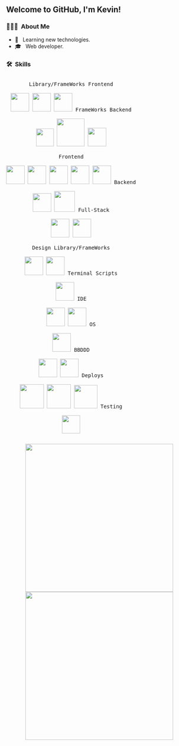 <!--### Hello there 👋


**KevinCamos/KevinCamos** is a ✨ _special_ ✨ repository because its `README.md` (this file) appears on your GitHub profile.

Here are some ideas to get you started:

- 🔭 I’m currently working on ...
- 🌱 I’m currently learning ...
- 👯 I’m looking to collaborate on ...
- 🤔 I’m looking for help with ...
- 💬 Ask me about ...
- 📫 How to reach me: ...
- 😄 Pronouns: ...
- ⚡ Fun fact: ...
-->

<h2> Welcome to GitHub, I'm Kevin!</h2>

<h3> 👨🏻‍💻 &nbsp;About Me </h3>

- 🤔 &nbsp; Learning new technologies.
- 🎓 &nbsp; Web developer.

<h3> 🛠 &nbsp;Skills</h3>

</p>


<p style="display: inline-block;" align="center">
  
  <kbd>
    <kbd>Library/FrameWorks Frontend</kbd>
    <br>
    <br>
    <img width="50px" src="https://cdn.icon-icons.com/icons2/2699/PNG/512/angular_logo_icon_169595.png" />
    <img width="50px" src="https://cdn.jsdelivr.net/gh/devicons/devicon/icons/react/react-original.svg" />
    <img width="50px" src="https://cdn.jsdelivr.net/gh/devicons/devicon/icons/vuejs/vuejs-original.svg" />
  </kbd>
    <kbd>
    <kbd>FrameWorks Backend</kbd>
    <br>
    <br>
    <img width="48px" src="https://upload.wikimedia.org/wikipedia/commons/thumb/9/9a/Laravel.svg/1200px-Laravel.svg.png" />
    <img width="75px" src="https://nurtem.com/wp-content/uploads/2021/01/django-1080x675.png" />
    <img width="50px" src="https://nashvillesoftwareschool.com/images/technologies/express.png" />

  </kbd>
  <br/>
  <br/>
  <kbd>
    <kbd>Frontend</kbd>
    <br>
    <br>
    <img width="50px" src="https://cdn.jsdelivr.net/gh/devicons/devicon/icons/javascript/javascript-original.svg" />
    <img width="50px" src="https://cdn.jsdelivr.net/gh/devicons/devicon/icons/typescript/typescript-original.svg" />
    <img width="50px" src="https://cdn.jsdelivr.net/gh/devicons/devicon/icons/html5/html5-original.svg" /> 
    <img width="50px" src="https://cdn.jsdelivr.net/gh/devicons/devicon/icons/css3/css3-plain.svg" /> 
    <img width="50px" src="https://cdn.jsdelivr.net/gh/devicons/devicon/icons/sass/sass-original.svg" /> 
  </kbd>
  <kbd>
    <kbd>Backend</kbd>
    <br>
    <br>
    <img width="50px" src="https://cdn.jsdelivr.net/gh/devicons/devicon/icons/php/php-original.svg" />
    <img width="56px" src="https://go.dev/blog/go-brand/Go-Logo/PNG/Go-Logo_Blue.png" />
  </kbd>
    <kbd>
    <kbd>Full-Stack</kbd>
    <br>
    <br>
    <img width="50px" src="https://upload.wikimedia.org/wikipedia/commons/thumb/c/c3/Python-logo-notext.svg/220px-Python-logo-notext.svg.png" />
    <img width="50px" src="https://cdn.jsdelivr.net/gh/devicons/devicon/icons/nodejs/nodejs-original.svg" />

  </kbd>

  <br/>
  <br/>
    <kbd>
    <kbd>Design Library/FrameWorks</kbd>
    <br>
    <br>
    <img width="50px" src="https://v4.mui.com/static/logo.png" />
    <img width="50px" src="https://cdn.jsdelivr.net/gh/devicons/devicon/icons/bootstrap/bootstrap-original.svg" />

  </kbd>
  <kbd>
    <kbd>Terminal Scripts</kbd>
    <br>
    <br>
    <img width="50px" src="https://cdn.jsdelivr.net/gh/devicons/devicon/icons/bash/bash-original.svg" />
  </kbd>
  <kbd>
    <kbd>IDE</kbd>
    <br>
    <br>
    <img width="50px" src="https://cdn.jsdelivr.net/gh/devicons/devicon/icons/vscode/vscode-original.svg" />
    <img width="50px" src="https://w7.pngwing.com/pngs/631/720/png-transparent-eclipse-foundation-integrated-development-environment-ceylon-java-eclipse-miscellaneous-logo-electric-blue-thumbnail.png" />
  </kbd>
  <kbd>
    <kbd>OS</kbd>
    <br>
    <br>
    <img width="50px" src="https://cdn.jsdelivr.net/gh/devicons/devicon/icons/linux/linux-original.svg" />
  </kbd>
    <kbd>
    <kbd>BBDDD</kbd>
    <br>
    <br>
    <img width="50px" src="https://toppng.com/uploads/preview/mysql-logo-11536003912o2fjzalzdb.png" />
    <img width="50px" src="https://www.itnetwork.cz/images/46772/lekce5/mdb.png" />
  </kbd>
   </kbd>
    <kbd>
    <kbd>Deploys</kbd>
    <br>
    <br>
    <img width="65px" src="https://miro.medium.com/max/792/1*VPkO6cXHVK5uDWiQig3jdQ.png" />
    <img width="65px" src="https://logowik.com/content/uploads/images/jenkins8460.jpg" />
    <img width="63px" src="https://usercontent.one/wp/www.raulferrergarcia.com/wp-content/uploads/2020/01/GithubActionsLogo.png" />
  </kbd>
      <kbd>
    <kbd>Testing</kbd>
    <br>
    <br>
    <img width="49px" src="https://pbs.twimg.com/profile_images/1415409062322360329/Vl8p-QqO_400x400.jpg" />
  </kbd>
</p>

<a href="https://github.com/KevinCamos">
  
</a>
<a href="https://github.com/KevinCamos">
  <p style="display: inline-block;" align="center">
    <img src="https://github-readme-stats.vercel.app/api/top-langs/?username=KevinCamos&layout=compact&theme=dark"  width = 400/>

  <img src = "https://github-readme-stats.vercel.app/api?username=KevinCamos&show_icons=true&theme=bear" width = 400>
  </p>
 
</a>

<br/>
